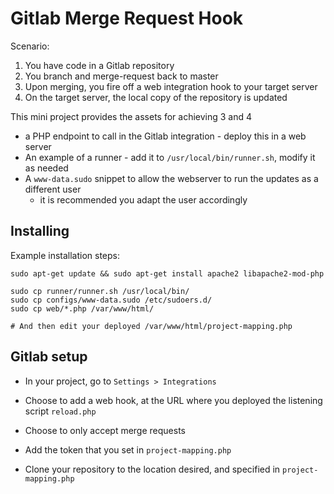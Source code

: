 # Gitlab Merge Request Hook

Scenario:

1. You have code in a Gitlab repository
2. You branch and merge-request back to master
3. Upon merging, you fire off a web integration hook to your target server
4. On the target server, the local copy of the repository is updated

This mini project provides the assets for achieving 3 and 4

* a PHP endpoint to call in the Gitlab integration - deploy this in a web server
* An example of a runner - add it to `/usr/local/bin/runner.sh`, modify it as needed
* A `www-data.sudo` snippet to allow the webserver to run the updates as a different user
    * it is recommended you adapt the user accordingly

## Installing

Example installation steps:

    sudo apt-get update && sudo apt-get install apache2 libapache2-mod-php

    sudo cp runner/runner.sh /usr/local/bin/
    sudo cp configs/www-data.sudo /etc/sudoers.d/
    sudo cp web/*.php /var/www/html/

    # And then edit your deployed /var/www/html/project-mapping.php

## Gitlab setup

* In your project, go to `Settings > Integrations`

* Choose to add a web hook, at the URL where you deployed the listening script `reload.php`

* Choose to only accept merge requests

* Add the token that you set in `project-mapping.php`

* Clone your repository to the location desired, and specified in `project-mapping.php`
